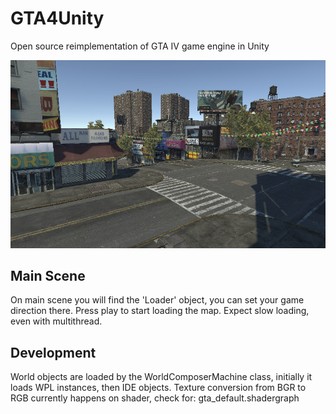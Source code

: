# GTA4Unity
 Open source reimplementation of GTA IV game engine in Unity

![](Docs/Screenshot.png)

## Main Scene
 On main scene you will find the 'Loader' object, you can set your game direction there. Press play to start loading the map. Expect slow loading, even with multithread.

## Development
 World objects are loaded by the WorldComposerMachine class, initially it loads WPL instances, then IDE objects. Texture conversion from BGR to RGB currently happens on shader, check for: gta_default.shadergraph

